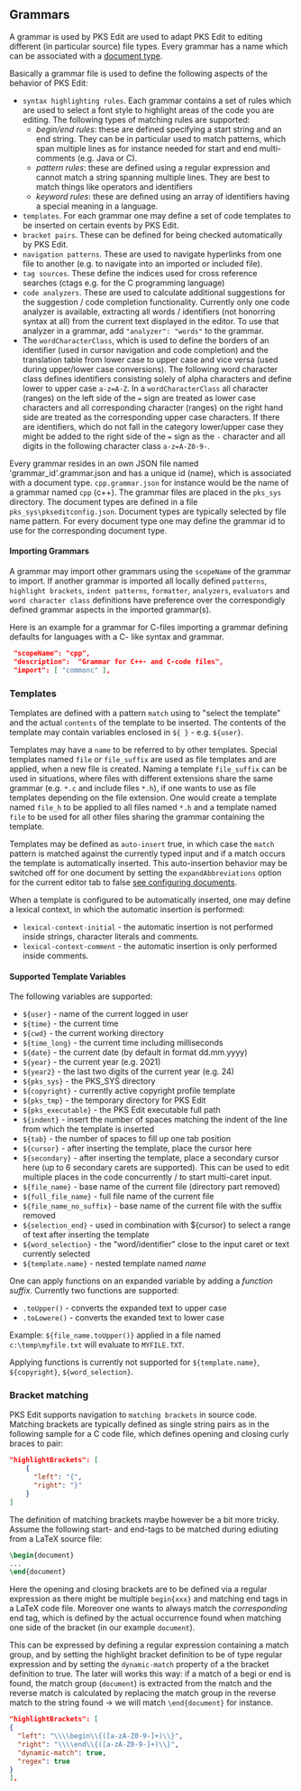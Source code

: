 ## Grammars

A grammar is used by PKS Edit are used to adapt PKS Edit to editing different (in particular source) file types.
Every grammar has a name which can be associated with a [document type](document_types.md). 

Basically a grammar file is used to define the following aspects of the behavior of PKS Edit:

- `syntax highlighting rules`. Each grammar contains a set of rules which are used to select a font style to
  highlight areas of the code you are editing. The following types of matching rules are supported: 
  - _begin/end rules_: these are defined specifying a start string and an end string. They can be in particular used to
    match patterns, which span multiple lines as for instance needed for start and end multi-comments (e.g. Java or C).
  - _pattern rules_: these are defined using a regular expression and cannot match a string spanning multiple lines. They
    are best to match things like operators and identifiers
  - _keyword rules_: these are defined using an array of identifiers having a special meaning in a language.
- `templates`. For each grammar one may define a set of code templates to be inserted on certain events by PKS Edit.
- `bracket pairs`. These can be defined for being checked automatically by PKS Edit.
- `navigation patterns`. These are used to navigate hyperlinks from one file to another (e.g. to navigate into an imported
  or included file).
- `tag sources`. These define the indices used for cross reference searches (ctags e.g. for the C programming language)
- `code analyzers`. These are used to calculate additional suggestions for the suggestion / code completion functionality.
  Currently only one code analyzer is available, extracting all words / identifiers (not honorring syntax at all) from the 
  current text displayed in the editor. To use that analyzer in a grammar, add `"analyzer": "words"` to the grammar.
- The `wordCharacterClass`, which is used to define the borders of an identifier (used in cursor navigation and code completion)
and the translation table from lower case to upper case and vice versa (used during upper/lower case conversions). The following
word character class defines identifiers consisting solely of alpha characters and define lower to upper case `a-z=A-Z`. In a `wordCharacterClass`
all character (ranges) on the left side of the `=` sign are treated as lower case characters and all corresponding character (ranges) on
the right hand side are treated as the corresponding upper case characters. If there are identifiers, which do not fall in the category
lower/upper case they might be added to the right side of the `=` sign as the `-` character and all digits in the following character class `a-z=A-Z0-9-`.

Every grammar resides in an own JSON file named 'grammar_id'.grammar.json and has a unique id (name), which is associated 
with a document type. `cpp.grammar.json` for instance would be the name of a grammar named `cpp` (c++).
The grammar files are placed in the `pks_sys` directory. The document types are defined in a file
`pks_sys\pkseditconfig.json`. Document types are typically selected by file name pattern. For every document type one may
define the grammar id to use for the corresponding document type.

#### Importing Grammars

A grammar may import other grammars using the `scopeName` of the grammar to import. If another grammar is imported all
locally defined `patterns`, `highlight brackets`, `indent patterns`, `formatter`, `analyzers`, `evaluators` and `word character class`
definitions have preference over the correspondigly defined grammar aspects in the imported grammar(s).

Here is an example for a grammar for C-files importing a grammar defining defaults for languages with a C- like syntax
and grammar.

```json
 "scopeName": "cpp",
 "description":  "Grammar for C++- and C-code files",
 "import": [ "commonc" ],
```

### Templates
Templates are defined with a pattern `match` using to "select the template" and the actual `contents` of the template to be inserted. 
The contents of the template may contain variables enclosed in `${ }` - e.g. `${user}`.

Templates may have a `name` to be referred to by other templates. Special templates named `file` or `file_suffix` are used as file
templates and are applied, when a new file is created. Naming a template `file_suffix` can be used in situations, where files with
different extensions share the same grammar (e.g. `*.c` and include files `*.h`), if one wants to use as file templates depending
on the file extension. One would create a template named `file_h` to be applied to all files named `*.h` and a template named `file` 
to be used for all other files sharing the grammar containing the template.

Templates may be defined as `auto-insert` true, in which case the `match` pattern is matched against the currently typed input and
if a match occurs the template is automatically inserted. This auto-insertion behavior may be switched off for one document by
setting the `expandAbbreviations` option for the current editor tab to false [see configuring documents](document_types.md#editor_configuration_properties).

When a template is configured to be automatically inserted, one may define a lexical context, in which the automatic insertion
is performed:

- `lexical-context-initial` - the automatic insertion is not performed inside strings, character literals and comments.
- `lexical-context-comment` - the automatic insertion is only performed inside comments.

#### Supported Template Variables
The following variables are supported:

- `${user}` - name of the current logged in user
- `${time}` - the current time
- `${cwd}` - the current working directory
- `${time_long}` - the current time including milliseconds
- `${date}` - the current date (by default in format dd.mm.yyyy)
- `${year}` - the current year (e.g. 2021)
- `${year2}` - the last two digits of the current year (e.g. 24)
- `${pks_sys}` - the PKS_SYS directory
- `${copyright}` - currently active copyright profile template
- `${pks_tmp}` - the temporary directory for PKS Edit
- `${pks_executable}` - the PKS Edit executable full path
- `${indent}` - insert the number of spaces matching the indent of the line from which the template is inserted
- `${tab}` - the number of spaces to fill up one tab position
- `${cursor}` - after inserting the template, place the cursor here
- `${secondary}` - after inserting the template, place a secondary cursor here (up to 6 secondary carets are supported). This
   can be used to edit multiple places in the code concurrently / to start multi-caret input.
- `${file_name}` - base name of the current file (directory part removed)
- `${full_file_name}` - full file name of the current file
- `${file_name_no_suffix}` - base name of the current file with the suffix removed
- `${selection_end}` - used in combination with ${cursor} to select a range of text after inserting the template
- `${word_selection}` - the "word/identifier" close to the input caret or text currently selected
- `${template.name}` - nested template named _name_

One can apply functions on an expanded variable by adding a _function suffix_. Currently two functions are supported:

- `.toUpper()` - converts the expanded text to upper case
- `.toLowere()` - converts the exanded text to lower case

Example: `${file_name.toUpper()}` applied in a file named `c:\temp\myfile.txt` will evaluate to `MYFILE.TXT`.

Applying functions is currently not supported for `${template.name}`, `${copyright}`, `${word_selection}`.

### Bracket matching
PKS Edit supports navigation to `matching brackets` in source code. Matching brackets are typically defined as single
string pairs as in the following sample for a C code file, which defines opening and closing curly braces to pair:

```json
"highlightBrackets": [
    {
      "left": "{",
      "right": "}"
    }
]
```

The definition of matching brackets maybe however be a bit more tricky. Assume the following start- and end-tags
to be matched during ediuting from a LaTeX source file:

```latex
\begin{document} 
...
\end{document} 
``` 
Here the opening and closing brackets are to be defined via a regular expression as there might be multiple `begin{xxx}` and
matching end tags in a LaTeX code file. Moreover one wants to always match the *corresponding* end tag, which is defined by
the actual occurrence found when matching one side of the bracket (in our example `document`).

This can be expressed by defining a regular expression containing a match group, and by setting the highlight bracket definition
to be of type regular expression and by setting the `dynamic-match` property of a the bracket definition to true. The later will
works this way: if a match of a begi or end is found, the match group (`document`) is extracted from the match and the reverse
match is calculated by replacing the match group in the reverse match to the string found -> we will match `\end{document}` for instance.

```json
"highlightBrackets": [
{
  "left": "\\\\begin\\{([a-zA-Z0-9-]+)\\}",
  "right": "\\\\end\\{([a-zA-Z0-9-]+)\\}",
  "dynamic-match": true,
  "regex": true
}
],
```

